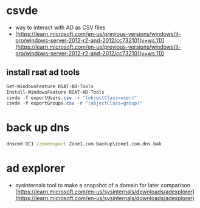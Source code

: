 # csvde 
- way to interact with AD as CSV files
- [https://learn.microsoft.com/en-us/previous-versions/windows/it-pro/windows-server-2012-r2-and-2012/cc732101(v=ws.11)](https://learn.microsoft.com/en-us/previous-versions/windows/it-pro/windows-server-2012-r2-and-2012/cc732101(v=ws.11))
## install rsat ad tools
```powershell
Get-WindowsFeature RSAT-AD-Tools
Install-WindowsFeature RSAT-AD-Tools
csvde -f exportUsers.csv -r "(objectClass=user)"
csvde -f exportGroups.csv -r "(objectClass=group)"
```
# back up dns
```cmd
dnscmd DC1 /zoneexport Zone1.com backup\zone1.com.dns.bak
```
# ad explorer
- sysinternals tool to make a snapshot of a domain for later comparison
[https://learn.microsoft.com/en-us/sysinternals/downloads/adexplorer](https://learn.microsoft.com/en-us/sysinternals/downloads/adexplorer)